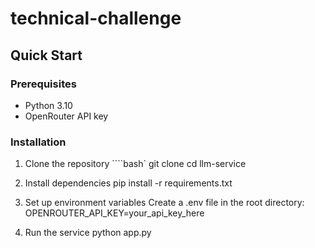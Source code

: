 # technical-challenge

## Quick Start
### Prerequisites
* Python 3.10
* OpenRouter API key

### Installation
1. Clone the repository
````bash`
git clone <your-repo-url>
cd llm-service

2. Install dependencies
pip install -r requirements.txt

3. Set up environment variables
Create a .env file in the root directory:
OPENROUTER_API_KEY=your_api_key_here

4. Run the service
python app.py
